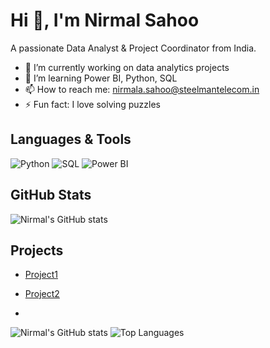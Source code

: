 # Hi 👋, I'm Nirmal Sahoo

A passionate Data Analyst & Project Coordinator from India.

- 🔭 I’m currently working on data analytics projects
- 🌱 I’m learning Power BI, Python, SQL
- 📫 How to reach me: nirmala.sahoo@steelmantelecom.in
- ⚡ Fun fact: I love solving puzzles

## Languages & Tools
![Python](https://img.shields.io/badge/-Python-333333?style=flat&logo=python)
![SQL](https://img.shields.io/badge/-SQL-333333?style=flat&logo=mysql)
![Power BI](https://img.shields.io/badge/-PowerBI-333333?style=flat&logo=powerbi)

## GitHub Stats
![Nirmal's GitHub stats](https://github-readme-stats.vercel.app/api?username=NirmalSahoo&show_icons=true&theme=radical)

## Projects
- [Project1](link)
- [Project2](link)

- 
![Nirmal's GitHub stats](https://github-readme-stats.vercel.app/api?username=NirmalSahoo&show_icons=true&theme=radical)
![Top Languages](https://github-readme-stats.vercel.app/api/top-langs/?username=NirmalSahoo&layout=compact&theme=radical)
